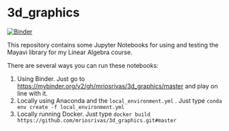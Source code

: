 # 3d_graphics

[![Binder](https://mybinder.org/badge_logo.svg)](https://mybinder.org/v2/gh/mriosrivas/3d_graphics/master)

This repository contains some Jupyter Notebooks for using and testing the Mayavi library for my Linear Algebra course.

There are several ways you can run these notebooks:

1. Using Binder. Just go to https://mybinder.org/v2/gh/mriosrivas/3d_graphics/master and play on line with it.
2. Locally using Anaconda and the `local_environment.yml` .  Just type `conda env create -f local_environment.yml`
3. Locally running Docker. Just type `docker build https://github.com/mriosrivas/3d_graphics.git#master`